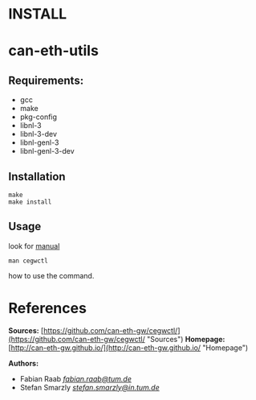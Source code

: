 INSTALL
=======

can-eth-utils
============

Requirements:
-------------

+ gcc
+ make
+ pkg-config
+ libnl-3
+ libnl-3-dev
+ libnl-genl-3
+ libnl-genl-3-dev

Installation
------------

	make
	make install


Usage
-----

look for [manual](https://github.com/can-eth-gw/cegwctl/blob/master/man/cegwctl.8.md)

	man cegwctl

how to use the command.

References
==========

__Sources:__
  [https://github.com/can-eth-gw/cegwctl/](https://github.com/can-eth-gw/cegwctl/ "Sources")
__Homepage:__
  [http://can-eth-gw.github.io/](http://can-eth-gw.github.io/ "Homepage")

__Authors:__

   + Fabian Raab _<fabian.raab@tum.de>_
   + Stefan Smarzly _<stefan.smarzly@in.tum.de>_

